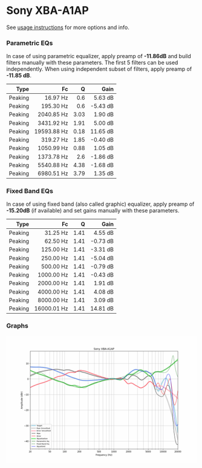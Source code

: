 # Sony XBA-A1AP
See [usage instructions](https://github.com/jaakkopasanen/AutoEq#usage) for more options and info.

### Parametric EQs
In case of using parametric equalizer, apply preamp of **-11.86dB** and build filters manually
with these parameters. The first 5 filters can be used independently.
When using independent subset of filters, apply preamp of **-11.85 dB**.

| Type    | Fc          |    Q | Gain     |
|--------:|------------:|-----:|---------:|
| Peaking | 16.97 Hz    | 0.6  | 5.63 dB  |
| Peaking | 195.30 Hz   | 0.6  | -5.43 dB |
| Peaking | 2040.85 Hz  | 3.03 | 1.90 dB  |
| Peaking | 3431.92 Hz  | 1.91 | 5.00 dB  |
| Peaking | 19593.88 Hz | 0.18 | 11.65 dB |
| Peaking | 319.27 Hz   | 1.85 | -0.40 dB |
| Peaking | 1050.99 Hz  | 0.88 | 1.05 dB  |
| Peaking | 1373.78 Hz  | 2.6  | -1.86 dB |
| Peaking | 5540.88 Hz  | 4.38 | -1.68 dB |
| Peaking | 6980.51 Hz  | 3.79 | 1.35 dB  |

### Fixed Band EQs
In case of using fixed band (also called graphic) equalizer, apply preamp of **-15.20dB**
(if available) and set gains manually with these parameters.

| Type    | Fc          |    Q | Gain     |
|--------:|------------:|-----:|---------:|
| Peaking | 31.25 Hz    | 1.41 | 4.55 dB  |
| Peaking | 62.50 Hz    | 1.41 | -0.73 dB |
| Peaking | 125.00 Hz   | 1.41 | -3.31 dB |
| Peaking | 250.00 Hz   | 1.41 | -5.04 dB |
| Peaking | 500.00 Hz   | 1.41 | -0.79 dB |
| Peaking | 1000.00 Hz  | 1.41 | -0.43 dB |
| Peaking | 2000.00 Hz  | 1.41 | 1.91 dB  |
| Peaking | 4000.00 Hz  | 1.41 | 4.08 dB  |
| Peaking | 8000.00 Hz  | 1.41 | 3.09 dB  |
| Peaking | 16000.01 Hz | 1.41 | 14.81 dB |

### Graphs
![](./Sony%20XBA-A1AP.png)